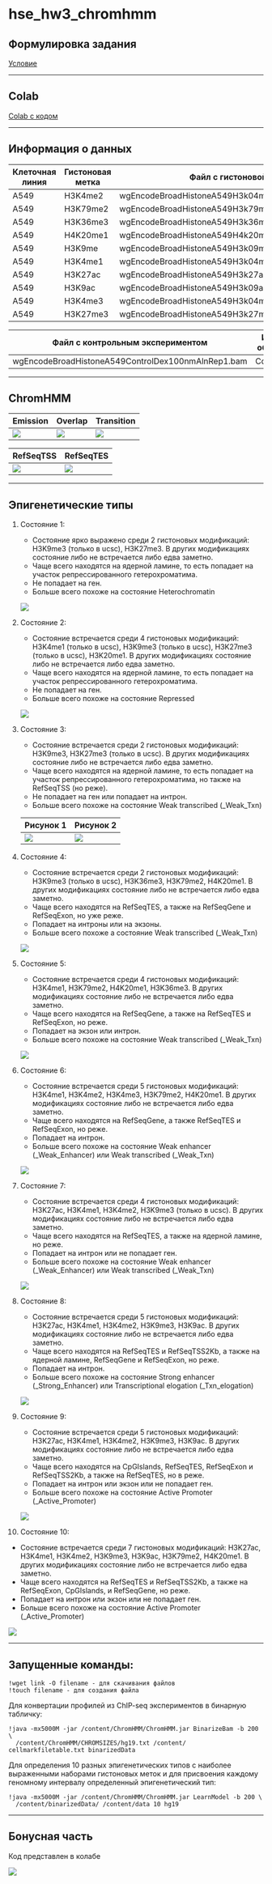 # hse_hw3_chromhmm

## Формулировка задания
 
[Условие](https://docs.google.com/document/d/1Kq3_L6URKQy5O2hg6qmfKQVgOm7fayuZ-BZsdQ7LCA4/edit)

---

## Colab

[Colab с кодом](https://colab.research.google.com/drive/1WAklSQC1NjeoRP9laFZL0vE7Yqka5hMp?usp=sharing)

---

## Информация о данных 

Клеточная линия | Гистоновая метка | Файл с гистоновой меткой | Имя при обработке 
--- | --- | --- | ---
A549 | H3K4me2 | wgEncodeBroadHistoneA549H3k04me2Dex100nmAlnRep1.bam | H3K04me2.bam
A549 | H3K79me2 | wgEncodeBroadHistoneA549H3k79me2Dex100nmAlnRep1.bam | H3K79me2.bam
A549 | H3K36me3 | wgEncodeBroadHistoneA549H3k36me3Dex100nmAlnRep1.bam | H3K36me3.bam
A549 | H4K20me1 |  wgEncodeBroadHistoneA549H4k20me1Etoh02AlnRep1.bam | H4K20me1.bam
A549 | H3K9me | wgEncodeBroadHistoneA549H3k09me3Etoh02AlnRep1.bam | H3K09me3.bam
A549 | H3K4me1 | wgEncodeBroadHistoneA549H3k04me1Dex100nmAlnRep1.bam | H3K04me1.bam
A549 | H3K27ac | wgEncodeBroadHistoneA549H3k27acDex100nmAlnRep1.bam | H3K27ac.bam
A549 | H3K9ac | wgEncodeBroadHistoneA549H3k09acEtoh02AlnRep1.bam | H3K09ac.bam
A549 | H3K4me3 | wgEncodeBroadHistoneA549H3k04me3Dex100nmAlnRep1.bam | H3K04me3.bam
A549 | H3K27me3 | wgEncodeBroadHistoneA549H3k27me3Dex100nmAlnRep1.bam | H3K27me3.bam

Файл с контрольным экспериментом | Имя при обработке
--- | --- 
wgEncodeBroadHistoneA549ControlDex100nmAlnRep1.bam | Control.bam

---

## ChromHMM

Emission | Overlap | Transition 
 --- | --- | ---
 ![](/img/emissions_10.png) | ![](/img/A549_10_overlap.png) | ![](/img/transitions_10.png)

RefSeqTSS | RefSeqTES 
 --- | --- 
![](/img/A549_10_RefSeqTSS_neighborhood.png) | ![](/img/A549_10_RefSeqTES_neighborhood.png)

---

## Эпигенетические типы

1. Состояние 1:
   - Cостояние ярко выражено среди 2 гистоновых модификаций: H3K9me3 (только в ucsc), H3K27me3. В других модификациях состояние либо не встречается либо едва заметно.
   - Чаще всего находятся на ядерной ламине, то есть попадает на участок репрессированного гетерохроматима.
   - Не попадает на ген.
   - Больше всего похоже на состояние Heterochromatin
  
    ![](/img/state_1.png)
    
2. Состояние 2:
   - Cостояние встречается среди 4 гистоновых модификаций: H3K4me1 (только в ucsc), H3K9me3 (только в ucsc), H3K27me3 (только в ucsc), H3K20me1. В других модификациях состояние либо не встречается либо едва заметно.
   - Чаще всего находятся на ядерной ламине, то есть попадает на участок репрессированного гетерохроматима.
   - Не попадает на ген.
   - Больше всего похоже на состояние Repressed
  
    ![](/img/state_2.png)

3. Состояние 3:
   - Cостояние встречается среди 2 гистоновых модификаций: H3K9me3, H3K27me3 (только в ucsc). В других модификациях состояние либо не встречается либо едва заметно.
   - Чаще всего находятся на ядерной ламине, то есть попадает на участок репрессированного гетерохроматима, но также на RefSeqTSS (но реже).
   - Не попадает на ген или попадает на интрон.
   - Больше всего похоже на состояние Weak transcribed (_Weak_Txn)
  
    Рисунок 1 | Рисунок 2
    --- | --- 
    ![](/img/state_3_1.png) | ![](/img/state_3_2.png)
  
4. Состояние 4:
   - Cостояние встречается среди 2 гистоновых модификаций: H3K9me3 (только в ucsc), H3K36me3, H3K79me2, H4K20me1. В других модификациях состояние либо не встречается либо едва заметно.
   - Чаще всего находятся на RefSeqTES, а также на RefSeqGene и RefSeqExon, но уже реже.
   - Попадает на интроны или на экзоны.
   - Больше всего похоже а состояние Weak transcribed (_Weak_Txn)
  
    ![](/img/state_4.png)
 
5. Состояние 5:
   - Cостояние встречается среди 4 гистоновых модификаций: H3K4me1, H3K79me2, H4K20me1, H3K36me3. В других модификациях состояние либо не встречается либо едва заметно.
   - Чаще всего находятся на RefSeqGene, а также на RefSeqTES и RefSeqExon, но реже.
   - Попадает на экзон или интрон.
   - Больше всего похоже на состояние Weak transcribed (_Weak_Txn)
  
    ![](/img/state_5.png)
   
6. Состояние 6:
   - Cостояние встречается среди 5 гистоновых модификаций: H3K4me1, H3K4me2, H3K4me3, H3K79me2, H4K20me1. В других модификациях состояние либо не встречается либо едва заметно.
   - Чаще всего находятся на RefSeqGene, а также RefSeqTES и RefSeqExon, но реже.
   - Попадает на интрон.
   - Больше всего похоже на состояние Weak enhancer (_Weak_Enhancer) или Weak transcribed (_Weak_Txn)
  
    ![](/img/state_6.png)
 
7. Состояние 7:
   - Cостояние встречается среди 4 гистоновых модификаций: H3K27ac, H3K4me1, H3K4me2, H3K9me3 (только в ucsc). В других модификациях состояние либо не встречается либо едва заметно.
   - Чаще всего находятся на RefSeqTES, а также на ядерной ламине, но реже.
   - Попадает на интрон или не попадает ген.
   - Больше всего похоже на состояние Weak enhancer (_Weak_Enhancer) или Weak transcribed (_Weak_Txn)
  
    ![](/img/state_7.png) 
    
8. Состояние 8:
   - Cостояние встречается среди 5 гистоновых модификаций: H3K27ac, H3K4me1, H3K4me2, H3K9me3, H3K9ac. В других модификациях состояние либо не встречается либо едва заметно.
   - Чаще всего находятся на RefSeqTES и RefSeqTSS2Kb, а также на ядерной ламине, RefSeqGene и RefSeqExon, но реже.
   - Попадает на интрон.
   - Больше всего похоже на состояние Strong enhancer (_Strong_Enhancer) или Transcriptional elogation (_Txn_elogation)
  
    ![](/img/state_8.png) 
 
9. Состояние 9:
   - Cостояние встречается среди 5 гистоновых модификаций: H3K27ac, H3K4me1, H3K4me2, H3K9me3, H3K9ac. В других модификациях состояние либо не встречается либо едва заметно.
   - Чаще всего находятся на CpGIslands, RefSeqTES, RefSeqExon и RefSeqTSS2Kb, а также на RefSeqTES, но в реже.
   - Попадает на интрон или экзон или не попадает ген.
   - Больше всего похоже на состояние Active Promoter (_Active_Promoter)
  
    ![](/img/state_9.png) 
   
10. Состояние 10:
   - Cостояние встречается среди 7 гистоновых модификаций: H3K27ac, H3K4me1, H3K4me2, H3K9me3, H3K9ac, H3K79me2, H4K20me1. В других модификациях состояние либо не встречается либо едва заметно.
   - Чаще всего находятся на RefSeqTES и RefSeqTSS2Kb, а также на RefSeqExon, CpGIslands, и RefSeqGene, но реже.
   - Попадает на интрон или экзон или не попадает ген.
   - Больше всего похоже на состояние Active Promoter (_Active_Promoter)
  
   ![](/img/state_10.png)   
   
---

## Запущенные команды:

```
!wget link -O filename - для скачивания файлов
!touch filename - для создания файла
```
Для конвертации профилей из ChIP-seq экспериментов в бинарную табличку:
```
!java -mx5000M -jar /content/ChromHMM/ChromHMM.jar BinarizeBam -b 200 \
  /content/ChromHMM/CHROMSIZES/hg19.txt /content/ cellmarkfiletable.txt binarizedData
```
Для определения 10 разных эпигенетических типов с наиболее выраженными наборами гистоновых меток и для присвоения каждому геномному интервалу определенный эпигенетический тип:
```
!java -mx5000M -jar /content/ChromHMM/ChromHMM.jar LearnModel -b 200 \
  /content/binarizedData/ /content/data 10 hg19
```

---

## Бонусная часть
Код представлен в колабе

![](/img/bonus.png)
